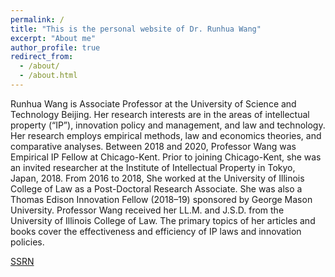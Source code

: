 ```yaml
---
permalink: /
title: "This is the personal website of Dr. Runhua Wang"
excerpt: "About me"
author_profile: true
redirect_from: 
  - /about/
  - /about.html
---
```


Runhua Wang is Associate Professor at the University of Science and Technology Beijing. Her research interests are in the areas of intellectual property (“IP”), innovation policy and management, and law and technology. Her research employs empirical methods, law and economics theories, and comparative analyses. Between 2018 and 2020, Professor Wang was Empirical IP Fellow at Chicago-Kent. Prior to joining Chicago-Kent, she was an invited researcher at the Institute of Intellectual Property in Tokyo, Japan, 2018. From 2016 to 2018, She worked at the University of Illinois College of Law as a Post-Doctoral Research Associate. She was also a Thomas Edison Innovation Fellow (2018–19) sponsored by George Mason University. Professor Wang received her LL.M. and J.S.D. from the University of Illinois College of Law. The primary topics of her articles and books cover the effectiveness and efficiency of IP laws and innovation policies.


[SSRN](https://papers.ssrn.com/sol3/cf_dev/AbsByAuth.cfm?per_id=2569554) 



